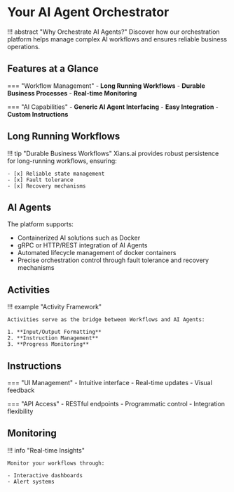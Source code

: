 # Your AI Agent Orchestrator

!!! abstract "Why Orchestrate AI Agents?"
    Discover how our orchestration platform helps manage complex AI workflows and ensures reliable business operations.

## Features at a Glance

=== "Workflow Management"
    - **Long Running Workflows**
    - **Durable Business Processes**
    - **Real-time Monitoring**

=== "AI Capabilities"
    - **Generic AI Agent Interfacing**
    - **Easy Integration**
    - **Custom Instructions**

## Long Running Workflows

!!! tip "Durable Business Workflows"
    Xians.ai provides robust persistence for long-running workflows, ensuring:

    - [x] Reliable state management
    - [x] Fault tolerance
    - [x] Recovery mechanisms

## AI Agents

The platform supports:

- Containerized AI solutions such as Docker
- gRPC or HTTP/REST integration of AI Agents
- Automated lifecycle management of docker containers
- Precise orchestration control through fault tolerance and recovery mechanisms

## Activities

!!! example "Activity Framework"

    Activities serve as the bridge between Workflows and AI Agents:

    1. **Input/Output Formatting**
    2. **Instruction Management**
    3. **Progress Monitoring**

## Instructions

=== "UI Management"
    - Intuitive interface
    - Real-time updates
    - Visual feedback

=== "API Access"
    - RESTful endpoints
    - Programmatic control
    - Integration flexibility

## Monitoring

!!! info "Real-time Insights"

    Monitor your workflows through:

    - Interactive dashboards
    - Alert systems
